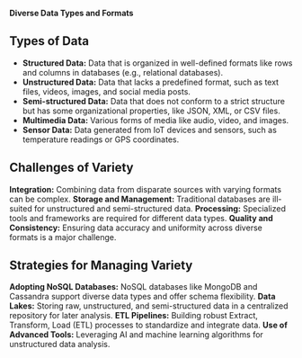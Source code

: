 **Diverse Data Types and Formats**
## Types of Data

- **Structured Data:** Data that is organized in well-defined formats like rows and columns in databases (e.g., relational databases).
- **Unstructured Data:** Data that lacks a predefined format, such as text files, videos, images, and social media posts.
- **Semi-structured Data:** Data that does not conform to a strict structure but has some organizational properties, like JSON, XML, or CSV files.
- **Multimedia Data:** Various forms of media like audio, video, and images.
- **Sensor Data:** Data generated from IoT devices and sensors, such as temperature readings or GPS coordinates.

## Challenges of Variety

**Integration:** Combining data from disparate sources with varying formats can be complex.
**Storage and Management:** Traditional databases are ill-suited for unstructured and semi-structured data.
**Processing:** Specialized tools and frameworks are required for different data types.
**Quality and Consistency:** Ensuring data accuracy and uniformity across diverse formats is a major challenge.

## Strategies for Managing Variety

**Adopting NoSQL Databases:** NoSQL databases like MongoDB and Cassandra support diverse data types and offer schema flexibility.
**Data Lakes:** Storing raw, unstructured, and semi-structured data in a centralized repository for later analysis.
**ETL Pipelines:** Building robust Extract, Transform, Load (ETL) processes to standardize and integrate data.
**Use of Advanced Tools:** Leveraging AI and machine learning algorithms for unstructured data analysis.